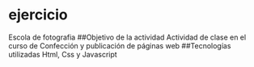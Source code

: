 # ejercicio
Escola de fotografia
##Objetivo de la actividad
Actividad de clase en el curso de Confección y publicación de páginas web
##Tecnologías utilizadas
Html, Css y Javascript
